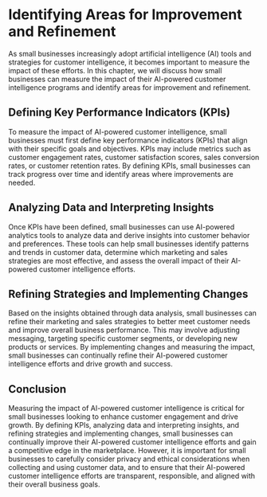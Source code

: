 Identifying Areas for Improvement and Refinement
========================================================================================================================

As small businesses increasingly adopt artificial intelligence (AI) tools and strategies for customer intelligence, it becomes important to measure the impact of these efforts. In this chapter, we will discuss how small businesses can measure the impact of their AI-powered customer intelligence programs and identify areas for improvement and refinement.

Defining Key Performance Indicators (KPIs)
------------------------------------------

To measure the impact of AI-powered customer intelligence, small businesses must first define key performance indicators (KPIs) that align with their specific goals and objectives. KPIs may include metrics such as customer engagement rates, customer satisfaction scores, sales conversion rates, or customer retention rates. By defining KPIs, small businesses can track progress over time and identify areas where improvements are needed.

Analyzing Data and Interpreting Insights
----------------------------------------

Once KPIs have been defined, small businesses can use AI-powered analytics tools to analyze data and derive insights into customer behavior and preferences. These tools can help small businesses identify patterns and trends in customer data, determine which marketing and sales strategies are most effective, and assess the overall impact of their AI-powered customer intelligence efforts.

Refining Strategies and Implementing Changes
--------------------------------------------

Based on the insights obtained through data analysis, small businesses can refine their marketing and sales strategies to better meet customer needs and improve overall business performance. This may involve adjusting messaging, targeting specific customer segments, or developing new products or services. By implementing changes and measuring the impact, small businesses can continually refine their AI-powered customer intelligence efforts and drive growth and success.

Conclusion
----------

Measuring the impact of AI-powered customer intelligence is critical for small businesses looking to enhance customer engagement and drive growth. By defining KPIs, analyzing data and interpreting insights, and refining strategies and implementing changes, small businesses can continually improve their AI-powered customer intelligence efforts and gain a competitive edge in the marketplace. However, it is important for small businesses to carefully consider privacy and ethical considerations when collecting and using customer data, and to ensure that their AI-powered customer intelligence efforts are transparent, responsible, and aligned with their overall business goals.
